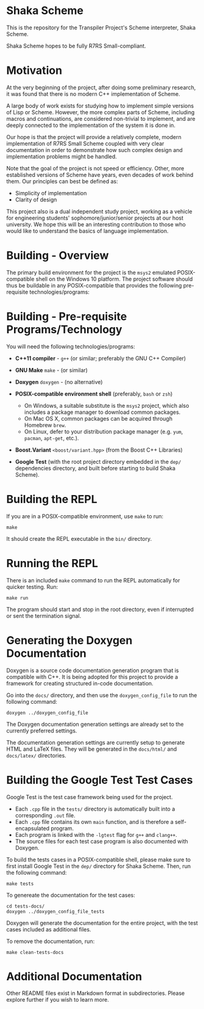 # Shaka Scheme

This is the repository for the Transpiler Project's Scheme interpreter,
Shaka Scheme.

Shaka Scheme hopes to be fully R7RS Small-compliant.

# Motivation

At the very beginning of the project, after doing some preliminary research,
it was found that there is no modern C++ implementation of Scheme.

A large body of work exists for studying how to implement simple versions of
Lisp or Scheme. However, the more complex parts of Scheme, including macros
and continuations, are considered non-trivial to implement, and are deeply
connected to the implementation of the system it is done in.

Our hope is that the project will provide a relatively complete, modern
implementation of R7RS Small Scheme coupled with very clear documentation
in order to demonstrate how such complex design and implementation problems
might be handled. 

Note that the goal of the project is not speed or efficiency. Other,
more established versions of Scheme have years, even decades of work behind
them. Our principles can best be defined as:

- Simplicity of implementation
- Clarity of design

This project also is a dual independent study project, working as a vehicle
for engineering students' sophomore/junior/senior projects at our host
university. We hope this will be an interesting contribution to those
who would like to understand the basics of language implementation.

# Building - Overview

The primary build environment for the project is the `msys2` emulated
POSIX-compatible shell on the Windows 10 platform. The project software should
thus be buildable in any POSIX-compatible that provides the following
pre-requisite technologies/programs:

# Building - Pre-requisite Programs/Technology

You will need the following technologies/programs:

- **C++11 compiler** - `g++` (or similar; preferably the GNU C++ Compiler)
- **GNU Make** `make` - (or similar)
- **Doxygen** `doxygen` - (no alternative)
- **POSIX-compatible environment shell** (preferably, `bash` or `zsh`)
    - On Windows, a suitable substitute is the `msys2` project, which also
      includes a package manager to download common packages.
    - On Mac OS X, common packages can be acquired through Homebrew `brew`.
    - On Linux, defer to your distribution package manager
      (e.g. `yum`, `pacman`, `apt-get`, etc.).

- **Boost.Variant** `<boost/variant.hpp>` (from the Boost C++ Libraries)
- **Google Test** (with the root project directory embedded in the `dep/`
  dependencies directory, and built before starting to build Shaka Scheme).

# Building the REPL

If you are in a POSIX-compatible environment, use `make` to run:

    make

It should create the REPL executable in the `bin/` directory.

# Running the REPL

There is an included `make` command to run the REPL automatically for
quicker testing. Run:

    make run

The program should start and stop in the root directory, even if interrupted
or sent the termination signal.

# Generating the Doxygen Documentation

Doxygen is a source code documentation generation program that is compatible
with C++. It is being adopted for this project to provide a framework for creating
structured in-code documentation.

Go into the `docs/` directory, and then use the `doxygen_config_file` to run the
following command:

    doxygen ../doxygen_config_file

The Doxygen documentation generation settings are already set to the currently
preferred settings.

The documentation generation settings are currently setup to generate HTML and
LaTeX files. They will be generated in the `docs/html/` and `docs/latex/` directories.

# Building the Google Test Test Cases

Google Test is the test case framework being used for the project.

- Each `.cpp` file in the `tests/` directory is automatically built into a
corresponding `.out` file.
- Each `.cpp` file contains its own `main` function, and is therefore a
self-encapsulated program. 
- Each program is linked with the `-lgtest` flag for `g++` and `clang++`.
- The source files for each test case program is also documented with Doxygen.

To build the tests cases in a POSIX-compatible shell, please make sure to first
install Google Test in the `dep/` directory for Shaka Scheme. Then, run the
following command:

    make tests

To genereate the documentation for the test cases:

    cd tests-docs/
    doxygen ../doxygen_config_file_tests

Doxygen will generate the documentation for the entire project, with the test
cases included as additional files. 

To remove the documentation, run:

    make clean-tests-docs

# Additional Documentation

Other README files exist in Markdown format in subdirectories. Please
explore further if you wish to learn more.

